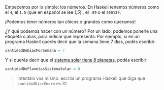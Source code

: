 Empecemos por lo simple: los números. En Haskell tenemos números como el `4`, el `1.5` (que en español se lee _1,5_) , el `-89` o el `200139`.

¡Podemos tener números tan chicos o grandes como queramos!

¿Y qué podemos hacer con un número? Por un lado, podemos ponerle una etiqueta o alias, para indicar qué representa. Por ejemplo, si en un programa Haskell querés decir que la semana tiene 7 días, podés escribir:

```haskell
cantidadDeDiasPorSemana = 7
```

Y si querés decir que el [sistema solar tiene 8 planetas](https://es.wikipedia.org/wiki/Sistema_solar), podés escribir:

```haskell
cantidadDePlanetasSistemaSolar = 8
```

> Intentalo vos mismo: escribí un programa Haskell que diga que `cantidadDiasEnero` es 31.